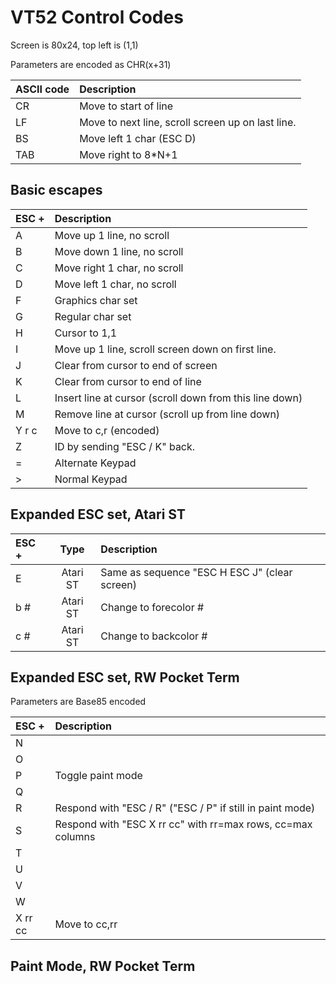 # VT52 Control Codes

Screen is 80x24, top left is (1,1)

Parameters are encoded as CHR(x+31)

ASCII code | Description
:----------|:--------------------------
CR | Move to start of line
LF | Move to next line, scroll screen up on last line.
BS | Move left 1 char (ESC D)
TAB | Move right to 8*N+1

## Basic escapes

ESC + | Description
:-----|:--------------------------------
A | Move up 1 line, no scroll
B | Move down 1 line, no scroll
C | Move right 1 char, no scroll
D | Move left 1 char, no scroll
F | Graphics char set
G | Regular char set
H | Cursor to 1,1
I | Move up 1 line, scroll screen down on first line.
J | Clear from cursor to end of screen
K | Clear from cursor to end of line
L | Insert line at cursor (scroll down from this line down)
M | Remove line at cursor (scroll up from line down)
Y r c | Move to c,r (encoded)
Z | ID by sending "ESC / K" back.
= | Alternate Keypad
 > | Normal Keypad

## Expanded ESC set, Atari ST

ESC + | Type | Description
:-----|:----:|:-------------------------
E | Atari ST | Same as sequence "ESC H ESC J" (clear screen)
b # | Atari ST | Change to forecolor #
c # | Atari ST | Change to backcolor #

## Expanded ESC set, RW Pocket Term

Parameters are Base85 encoded

ESC + | Description
:-----|:--------------------
N | 
O |
P | Toggle paint mode
Q |
R | Respond with "ESC / R" ("ESC / P" if still in paint mode)
S | Respond with "ESC X rr cc" with rr=max rows, cc=max columns 
T |
U |
V |
W |
X rr cc | Move to cc,rr

## Paint Mode, RW Pocket Term

